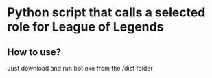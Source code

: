 # Python script that calls a selected role for League of Legends

## How to use?
Just download and run bot.exe from the /dist folder

